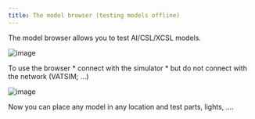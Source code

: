 ```yaml
---
title: The model browser (testing models offline)
---
```


The model browser allows you to test AI/CSL/XCSL models.

![image](http://img.swift-project.org/modelbrowser.png)

To use the browser \* connect with the simulator \* but do not connect
with the network (VATSIM; \...)

![image](http://img.swift-project.org/modelbrowser1.png)

Now you can place any model in any location and test parts, lights,
\....
